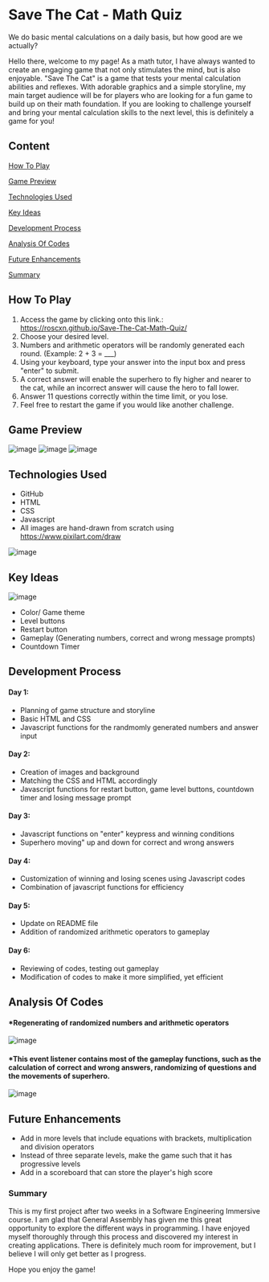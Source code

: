 # Save The Cat - Math Quiz

We do basic mental calculations on a daily basis, but how good are we actually?

Hello there, welcome to my page! As a math tutor, I have always wanted to create an engaging game that not only stimulates the mind, but is also enjoyable. "Save The Cat" is a game that tests your mental calculation abilities and reflexes. With adorable graphics and a simple storyline, my main target audience will be for players who are looking for a fun game to build up on their math foundation. If you are looking to challenge yourself and bring your mental calculation skills to the next level, this is definitely a game for you!

## Content
[How To Play](#how-to-play)

[Game Preview](#game-preview)

[Technologies Used](#technologies-used)

[Key Ideas](#key-ideas)

[Development Process](#development-process)

[Analysis Of Codes](#analysis-of-codes)

[Future Enhancements](#future-enhancements)

[Summary](#summary)

## How To Play

1. Access the game by clicking onto this link.: https://roscxn.github.io/Save-The-Cat-Math-Quiz/
2. Choose your desired level.
3. Numbers and arithmetic operators will be randomly generated each round. (Example: 2 + 3 = ___)
4. Using your keyboard, type your answer into the input box and press "enter" to submit.
5. A correct answer will enable the superhero to fly higher and nearer to the cat, while an incorrect answer will cause the hero to fall lower.
6. Answer 11 questions correctly within the time limit, or you lose.
7. Feel free to restart the game if you would like another challenge.

## Game Preview

![image](https://user-images.githubusercontent.com/114375385/220553950-f8050853-27e2-4bb8-918a-d6e59762b966.png)
![image](https://user-images.githubusercontent.com/114375385/220553750-8c033d3e-6a2f-4826-927f-5829bc892f2d.png)
![image](https://user-images.githubusercontent.com/114375385/220553214-d67a608f-88c2-4adf-82ea-28feae959ad8.png)


## Technologies Used
* GitHub
* HTML
* CSS
* Javascript 
* All images are hand-drawn from scratch using https://www.pixilart.com/draw

![image](https://user-images.githubusercontent.com/114375385/221099186-a2e770e2-39e8-43e2-9c14-39cb93065b8a.png)


## Key Ideas
![image](https://user-images.githubusercontent.com/114375385/221091999-0a848669-579d-4b71-be42-bc12c483dee4.png)

* Color/ Game theme
* Level buttons
* Restart button
* Gameplay (Generating numbers, correct and wrong message prompts)
* Countdown Timer

## Development Process

#### Day 1: 
* Planning of game structure and storyline
* Basic HTML and CSS 
* Javascript functions for the randmomly generated numbers and answer input

#### Day 2:
* Creation of images and background
* Matching the CSS and HTML accordingly
* Javascript functions for restart button, game level buttons, countdown timer and losing message prompt 

#### Day 3: 
* Javascript functions on "enter" keypress and winning conditions
* Superhero moving" up and down for correct and wrong answers

#### Day 4:
* Customization of winning and losing scenes using Javascript codes
* Combination of javascript functions for efficiency

#### Day 5:
* Update on README file
* Addition of randomized arithmetic operators to gameplay

#### Day 6: 
* Reviewing of codes, testing out gameplay 
* Modification of codes to make it more simplified, yet efficient 

## Analysis Of Codes

#### *Regenerating of randomized numbers and arithmetic operators


![image](https://user-images.githubusercontent.com/114375385/221092865-b96fcc42-d8e0-45b7-8eb8-ca48594dca34.png)


#### *This event listener contains most of the gameplay functions, such as the calculation of correct and wrong answers, randomizing of questions and the movements of superhero.


![image](https://user-images.githubusercontent.com/114375385/221095033-45a2ae11-61de-42b0-a608-407c851c9941.png)

## Future Enhancements

* Add in more levels that include equations with brackets, multiplication and division operators
* Instead of three separate levels, make the game such that it has progressive levels 
* Add in a scoreboard that can store the player's high score

### Summary

This is my first project after two weeks in a Software Engineering Immersive course. I am glad that General Assembly has given me this great opportunity to explore the different ways in programming. I have enjoyed myself thoroughly through this process and discovered my interest in creating applications. There is definitely much room for improvement, but I believe I will only get better as I progress. 

Hope you enjoy the game!
